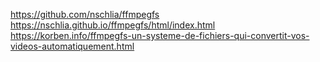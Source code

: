 https://github.com/nschlia/ffmpegfs
https://nschlia.github.io/ffmpegfs/html/index.html
https://korben.info/ffmpegfs-un-systeme-de-fichiers-qui-convertit-vos-videos-automatiquement.html
